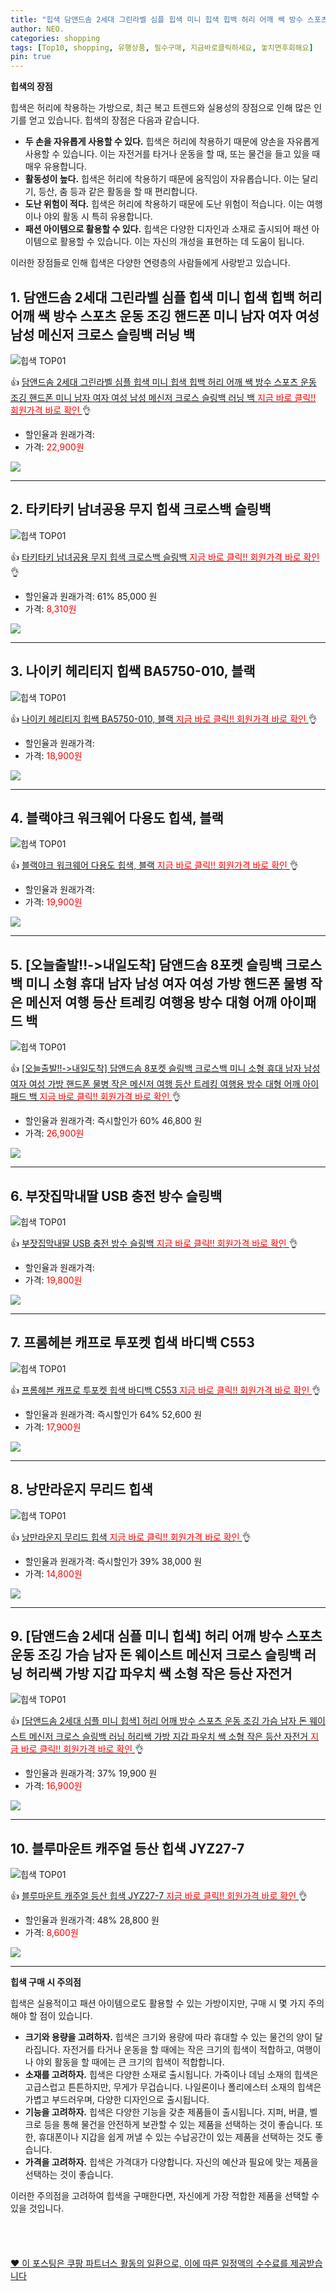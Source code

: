 ```yaml
---
title: "힙색 담앤드솜 2세대 그린라벨 심플 힙색 미니 힙색 힙백 허리 어깨 쌕 방수 스포츠 운동 조깅 핸드폰 미니 남자 여자 여성 남성  필수 필요 추천 제품 비교 최저 가격 비교 장점 구매 후기 구매평"
author: NEO.
categories: shopping
tags: [Top10, shopping, 유행상품, 필수구매, 지금바로클릭하세요, 놓치면후회해요]
pin: true
---
```

**힙색의 장점**

힙색은 허리에 착용하는 가방으로, 최근 복고 트렌드와 실용성의 장점으로 인해 많은 인기를 얻고 있습니다. 힙색의 장점은 다음과 같습니다.

* **두 손을 자유롭게 사용할 수 있다.** 힙색은 허리에 착용하기 때문에 양손을 자유롭게 사용할 수 있습니다. 이는 자전거를 타거나 운동을 할 때, 또는 물건을 들고 있을 때 매우 유용합니다.
* **활동성이 높다.** 힙색은 허리에 착용하기 때문에 움직임이 자유롭습니다. 이는 달리기, 등산, 춤 등과 같은 활동을 할 때 편리합니다.
* **도난 위험이 적다.** 힙색은 허리에 착용하기 때문에 도난 위험이 적습니다. 이는 여행이나 야외 활동 시 특히 유용합니다.
* **패션 아이템으로 활용할 수 있다.** 힙색은 다양한 디자인과 소재로 출시되어 패션 아이템으로 활용할 수 있습니다. 이는 자신의 개성을 표현하는 데 도움이 됩니다.

이러한 장점들로 인해 힙색은 다양한 연령층의 사람들에게 사랑받고 있습니다.

   

## 1. 담앤드솜 2세대 그린라벨 심플 힙색 미니 힙색 힙백 허리 어깨 쌕 방수 스포츠 운동 조깅 핸드폰 미니 남자 여자 여성 남성 메신저 크로스 슬링백 러닝 백

![힙색 TOP01](https://thumbnail10.coupangcdn.com/thumbnails/remote/490x490ex/image/vendor_inventory/25c5/f09b9ac83b15fefbfd6edddcaa7aaa915b4b2aea56675cf06a90922a9f38.jpg)


👍 [담앤드솜 2세대 그린라벨 심플 힙색 미니 힙색 힙백 허리 어깨 쌕 방수 스포츠 운동 조깅 핸드폰 미니 남자 여자 여성 남성 메신저 크로스 슬링백 러닝 백 <font color=red> 지금 바로 클릭!! 회원가격 바로 확인 </font> ](https://link.coupang.com/re/AFFSDP?lptag=AF3617701&subid=GithubCoopas&pageKey=6617321535&traceid=V0-153&itemId=15030554248&vendorItemId=86480023956) 👌 


- 할인율과 원래가격: 
- 가격: <span style='color:red'>22,900원</span>

[![](/discount_price.png)](https://link.coupang.com/re/AFFSDP?lptag=AF3617701&subid=GithubCoopas&pageKey=6617321535&traceid=V0-153&itemId=15030554248&vendorItemId=86480023956)

---


   

## 2. 타키타키 남녀공용 무지 힙색 크로스백 슬링백

![힙색 TOP01](https://thumbnail7.coupangcdn.com/thumbnails/remote/490x490ex/image/vendor_inventory/53d0/bb47b9dab73f7f9c90123f089219564225a634ff670f6a0b40844d53aa48.jpg)


👍 [타키타키 남녀공용 무지 힙색 크로스백 슬링백 <font color=red> 지금 바로 클릭!! 회원가격 바로 확인 </font> ](https://link.coupang.com/re/AFFSDP?lptag=AF3617701&subid=GithubCoopas&pageKey=6741862122&traceid=V0-153&itemId=15739948753&vendorItemId=85216504869) 👌 


- 할인율과 원래가격: 61%  85,000   원
- 가격: <span style='color:red'>8,310원</span>

[![](/discount_price.png)](https://link.coupang.com/re/AFFSDP?lptag=AF3617701&subid=GithubCoopas&pageKey=6741862122&traceid=V0-153&itemId=15739948753&vendorItemId=85216504869)

---


   

## 3. 나이키 헤리티지 힙쌕 BA5750-010, 블랙

![힙색 TOP01](https://thumbnail10.coupangcdn.com/thumbnails/remote/490x490ex/image/vendor_inventory/1510/30cd5529cb6370fe59ef42d362db9aa30fdf4d1745ba1f42ab359ce25a73.jpg)


👍 [나이키 헤리티지 힙쌕 BA5750-010, 블랙 <font color=red> 지금 바로 클릭!! 회원가격 바로 확인 </font> ](https://link.coupang.com/re/AFFSDP?lptag=AF3617701&subid=GithubCoopas&pageKey=6714274879&traceid=V0-153&itemId=1034180771&vendorItemId=87356573785) 👌 


- 할인율과 원래가격: 
- 가격: <span style='color:red'>18,900원</span>

[![](/discount_price.png)](https://link.coupang.com/re/AFFSDP?lptag=AF3617701&subid=GithubCoopas&pageKey=6714274879&traceid=V0-153&itemId=1034180771&vendorItemId=87356573785)

---


   

## 4. 블랙야크 워크웨어 다용도 힙색, 블랙

![힙색 TOP01](https://thumbnail9.coupangcdn.com/thumbnails/remote/490x490ex/image/rs_quotation_api/1zdhfr3n/bbf6a3aea87c4bc3bf8c60f8a2da6d84.jpg)


👍 [블랙야크 워크웨어 다용도 힙색, 블랙 <font color=red> 지금 바로 클릭!! 회원가격 바로 확인 </font> ](https://link.coupang.com/re/AFFSDP?lptag=AF3617701&subid=GithubCoopas&pageKey=5408673264&traceid=V0-153&itemId=8126333812&vendorItemId=75414599390) 👌 


- 할인율과 원래가격: 
- 가격: <span style='color:red'>19,900원</span>

[![](/discount_price.png)](https://link.coupang.com/re/AFFSDP?lptag=AF3617701&subid=GithubCoopas&pageKey=5408673264&traceid=V0-153&itemId=8126333812&vendorItemId=75414599390)

---


   

## 5. [오늘출발!!->내일도착] 담앤드솜 8포켓 슬링백 크로스백 미니 소형 휴대 남자 남성 여자 여성 가방 핸드폰 물병 작은 메신저 여행 등산 트레킹 여행용 방수 대형 어깨 아이패드 백

![힙색 TOP01](https://thumbnail9.coupangcdn.com/thumbnails/remote/490x490ex/image/vendor_inventory/b5ed/cabbf1fc1f756e6d2887e751a28238c0d1583481a685ce5502e5ca3f1ea1.jpg)


👍 [[오늘출발!!->내일도착] 담앤드솜 8포켓 슬링백 크로스백 미니 소형 휴대 남자 남성 여자 여성 가방 핸드폰 물병 작은 메신저 여행 등산 트레킹 여행용 방수 대형 어깨 아이패드 백 <font color=red> 지금 바로 클릭!! 회원가격 바로 확인 </font> ](https://link.coupang.com/re/AFFSDP?lptag=AF3617701&subid=GithubCoopas&pageKey=6947210990&traceid=V0-153&itemId=16866495201&vendorItemId=86550742350) 👌 


- 할인율과 원래가격: 즉시할인가 60%  46,800   원
- 가격: <span style='color:red'>26,900원</span>

[![](/discount_price.png)](https://link.coupang.com/re/AFFSDP?lptag=AF3617701&subid=GithubCoopas&pageKey=6947210990&traceid=V0-153&itemId=16866495201&vendorItemId=86550742350)

---


   

## 6. 부잣집막내딸 USB 충전 방수 슬링백

![힙색 TOP01](https://thumbnail8.coupangcdn.com/thumbnails/remote/490x490ex/image/vendor_inventory/7a6c/7ef2a50b9ed9d13e6a1d372229a24dc45fb1987d792ed87377b4965fcad0.jpg)


👍 [부잣집막내딸 USB 충전 방수 슬링백 <font color=red> 지금 바로 클릭!! 회원가격 바로 확인 </font> ](https://link.coupang.com/re/AFFSDP?lptag=AF3617701&subid=GithubCoopas&pageKey=7072126035&traceid=V0-153&itemId=17565279817&vendorItemId=84732622500) 👌 


- 할인율과 원래가격: 
- 가격: <span style='color:red'>19,800원</span>

[![](/discount_price.png)](https://link.coupang.com/re/AFFSDP?lptag=AF3617701&subid=GithubCoopas&pageKey=7072126035&traceid=V0-153&itemId=17565279817&vendorItemId=84732622500)

---


   

## 7. 프롬헤븐 캐프로 투포켓 힙색 바디백 C553

![힙색 TOP01](https://thumbnail7.coupangcdn.com/thumbnails/remote/490x490ex/image/rs_quotation_api/ctjm11iq/b610b3d21e724d428be86995fc0b44c6.jpg)


👍 [프롬헤븐 캐프로 투포켓 힙색 바디백 C553 <font color=red> 지금 바로 클릭!! 회원가격 바로 확인 </font> ](https://link.coupang.com/re/AFFSDP?lptag=AF3617701&subid=GithubCoopas&pageKey=6106130033&traceid=V0-153&itemId=11476774442&vendorItemId=78752126722) 👌 


- 할인율과 원래가격: 즉시할인가 64%  52,600   원
- 가격: <span style='color:red'>17,900원</span>

[![](/discount_price.png)](https://link.coupang.com/re/AFFSDP?lptag=AF3617701&subid=GithubCoopas&pageKey=6106130033&traceid=V0-153&itemId=11476774442&vendorItemId=78752126722)

---


   

## 8. 낭만라운지 무리드 힙색

![힙색 TOP01](https://thumbnail8.coupangcdn.com/thumbnails/remote/490x490ex/image/retail/images/5653356990262766-2157a957-81e3-45b2-aa23-d071e0c3f687.jpg)


👍 [낭만라운지 무리드 힙색 <font color=red> 지금 바로 클릭!! 회원가격 바로 확인 </font> ](https://link.coupang.com/re/AFFSDP?lptag=AF3617701&subid=GithubCoopas&pageKey=7290698037&traceid=V0-153&itemId=18633447906&vendorItemId=85146763432) 👌 


- 할인율과 원래가격: 즉시할인가 39%  38,000   원
- 가격: <span style='color:red'>14,800원</span>

[![](/discount_price.png)](https://link.coupang.com/re/AFFSDP?lptag=AF3617701&subid=GithubCoopas&pageKey=7290698037&traceid=V0-153&itemId=18633447906&vendorItemId=85146763432)

---


   

## 9. [담앤드솜 2세대 심플 미니 힙색] 허리 어깨 방수 스포츠 운동 조깅 가슴 남자 돈 웨이스트 메신저 크로스 슬링백 러닝 허리쌕 가방 지갑 파우치 쌕 소형 작은 등산 자전거

![힙색 TOP01](https://thumbnail6.coupangcdn.com/thumbnails/remote/490x490ex/image/vendor_inventory/2b72/c0325ff96bd3be8ec98d443b7f215ea1630c6db75fa67a30053abfc58004.jpg)


👍 [[담앤드솜 2세대 심플 미니 힙색] 허리 어깨 방수 스포츠 운동 조깅 가슴 남자 돈 웨이스트 메신저 크로스 슬링백 러닝 허리쌕 가방 지갑 파우치 쌕 소형 작은 등산 자전거 <font color=red> 지금 바로 클릭!! 회원가격 바로 확인 </font> ](https://link.coupang.com/re/AFFSDP?lptag=AF3617701&subid=GithubCoopas&pageKey=7230083345&traceid=V0-153&itemId=18343864486&vendorItemId=85488079987) 👌 


- 할인율과 원래가격: 37%  19,900   원
- 가격: <span style='color:red'>16,900원</span>

[![](/discount_price.png)](https://link.coupang.com/re/AFFSDP?lptag=AF3617701&subid=GithubCoopas&pageKey=7230083345&traceid=V0-153&itemId=18343864486&vendorItemId=85488079987)

---


   

## 10. 블루마운트 캐주얼 등산 힙색 JYZ27-7

![힙색 TOP01](https://thumbnail10.coupangcdn.com/thumbnails/remote/490x490ex/image/retail/images/2019/08/19/9/9/792183a5-bcd2-4d4c-a76d-08722ad82d06.jpg)


👍 [블루마운트 캐주얼 등산 힙색 JYZ27-7 <font color=red> 지금 바로 클릭!! 회원가격 바로 확인 </font> ](https://link.coupang.com/re/AFFSDP?lptag=AF3617701&subid=GithubCoopas&pageKey=285443170&traceid=V0-153&itemId=893488183&vendorItemId=5268503145) 👌 


- 할인율과 원래가격: 48%  28,800   원
- 가격: <span style='color:red'>8,600원</span>

[![](/discount_price.png)](https://link.coupang.com/re/AFFSDP?lptag=AF3617701&subid=GithubCoopas&pageKey=285443170&traceid=V0-153&itemId=893488183&vendorItemId=5268503145)

---
**힙색 구매 시 주의점**

힙색은 실용적이고 패션 아이템으로도 활용할 수 있는 가방이지만, 구매 시 몇 가지 주의해야 할 점이 있습니다.

* **크기와 용량을 고려하자.** 힙색은 크기와 용량에 따라 휴대할 수 있는 물건의 양이 달라집니다. 자전거를 타거나 운동을 할 때에는 작은 크기의 힙색이 적합하고, 여행이나 야외 활동을 할 때에는 큰 크기의 힙색이 적합합니다.
* **소재를 고려하자.** 힙색은 다양한 소재로 출시됩니다. 가죽이나 데님 소재의 힙색은 고급스럽고 튼튼하지만, 무게가 무겁습니다. 나일론이나 폴리에스터 소재의 힙색은 가볍고 부드러우며, 다양한 디자인으로 출시됩니다.
* **기능을 고려하자.** 힙색은 다양한 기능을 갖춘 제품들이 출시됩니다. 지퍼, 버클, 벨크로 등을 통해 물건을 안전하게 보관할 수 있는 제품을 선택하는 것이 좋습니다. 또한, 휴대폰이나 지갑을 쉽게 꺼낼 수 있는 수납공간이 있는 제품을 선택하는 것도 좋습니다.
* **가격을 고려하자.** 힙색은 가격대가 다양합니다. 자신의 예산과 필요에 맞는 제품을 선택하는 것이 좋습니다.

이러한 주의점을 고려하여 힙색을 구매한다면, 자신에게 가장 적합한 제품을 선택할 수 있을 것입니다.<br><br><br><br><br> [ ❤  이 포스팅은 쿠팡 파트너스 활동의 일환으로, 이에 따른 일정액의 수수료를 제공받습니다](https://link.coupang.com/a/bcEFyh)